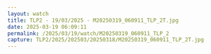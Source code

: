 ```yaml
---
layout: watch
title: TLP2 - 19/03/2025 - M20250319_060911_TLP_2T.jpg
date: 2025-03-19 06:09:11
permalink: /2025/03/19/watch/M20250319_060911_TLP_2
capture: TLP2/2025/202503/20250318/M20250319_060911_TLP_2T.jpg
---
```

